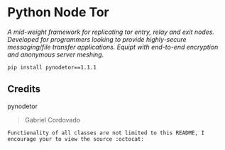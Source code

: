 # Python Node Tor
*A mid-weight framework for replicating tor entry, relay and exit nodes. Developed for programmers looking to provide highly-secure messaging/file transfer applications. Equipt with end-to-end encryption and anonymous server meshing.*

	pip install pynodetor==1.1.1
	
## Credits

pynodetor
> Gabriel Cordovado

	Functionality of all classes are not limited to this README, I encourage your to view the source :octocat:
